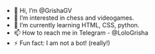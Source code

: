 - 👋 Hi, I’m @GrishaGV
- 👀 I’m interested in chess and videogames.
- 🌱 I’m currently learning HTML, CSS, python.
- 📫 How to reach me in Telegram - @LoloGrisha
- ⚡ Fun fact: I am not a bot! (really!)
<!---
GrishaGV/GrishaGV is a ✨ special ✨ repository because its `README.md` (this file) appears on your GitHub profile.
You can click the Preview link to take a look at your changes.
--->
